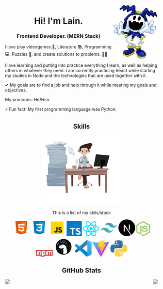 <img src="https://raw.githubusercontent.com/LaindomJS/LaindomJS/master/assets/jack frost.png" width="30%" align="right">


<h1 align="center">Hi! I'm Lain.</h1> 
<h3 align="center">Frontend Developer. (MERN Stack)</h2>

I love play videogames.👾,
Literature 📚,
Programming 💻,
Puzzles 🤔,
and create solutions to problems. 🐱‍🏍

I love learning and putting into practice everything I learn, as well as helping others in whatever they need.
I am currently practicing React while starting my studies in Node and the technologies that are used together with it.

✔ My goals are to find a job and help through it while meeting my goals and objectives.

My pronouns: He/Him.

⚡ Fun fact: My first programming language was Python.


<h2 align="center">Skills</h2>

<div align="center">

  <img src="https://raw.githubusercontent.com/LaindomJS/LaindomJS/master/ikigai-office-worker-with-large-amount-of-work.png" width="260px" height="230px" />
  <p align="center" font-weight="bold">This is a list of my skils/stack</p>

  <img src="https://raw.githubusercontent.com/LaindomJS/LaindomJS/master/assets/html5.svg" width="55px" />
  <img src="https://raw.githubusercontent.com/LaindomJS/LaindomJS/master/assets/CSS3.png" width="55px" />
  <img src="https://raw.githubusercontent.com/LaindomJS/LaindomJS/master/assets/javascript.png" width="55px" />
  <img src="https://raw.githubusercontent.com/LaindomJS/LaindomJS/master/typescript.svg" width="50px" />
  <img src="https://raw.githubusercontent.com/LaindomJS/LaindomJS/master/assets/react-js.svg" width="55px" />
  <img src="https://raw.githubusercontent.com/LaindomJS/LaindomJS/master/tailwindcss-icon.svg" width="55px" />
  <img src="https://raw.githubusercontent.com/LaindomJS/LaindomJS/master/next-js-logo-8FCFF51DD2-seeklogo.com.png" width="55px" />
  <img src="https://raw.githubusercontent.com/LaindomJS/LaindomJS/master/nodejs-icon.svg" width="45px" />
  <img src="https://raw.githubusercontent.com/LaindomJS/LaindomJS/master/npm.svg" width="55px" />
  <img src="https://raw.githubusercontent.com/LaindomJS/LaindomJS/master/Deno.svg" width="65px" />
  <img src="https://raw.githubusercontent.com/LaindomJS/LaindomJS/master/visualstudiocode.svg" width="55px" />
  <img src="https://raw.githubusercontent.com/LaindomJS/LaindomJS/master/vite-seeklogo.com.svg" width="55px" />
  <img src="https://raw.githubusercontent.com/LaindomJS/LaindomJS/master/python-5.svg" width="55px" />
</div>


<h2 align="center">GitHub Stats</h2>
<p><img align="left" src="https://github-readme-streak-stats.herokuapp.com?user=laindomJS&theme=gruvbox&date_format=j%20M%5B%20Y%5D&locale=es" /></p>
<p><img align="right" src="https://github-readme-stats.vercel.app/api/top-langs/?username=laindomJS&show_icons=true&theme=gruvbox" /></p>

